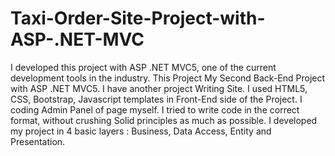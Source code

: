 # Taxi-Order-Site-Project-with-ASP-.NET-MVC

I developed this project with ASP .NET MVC5, one of the current development tools in the industry. This Project My Second Back-End Project with ASP .NET MVC5. I have another project Writing Site. I used HTML5, CSS, Bootstrap, Javascript templates in Front-End side of the Project. I coding Admin Panel of page myself. I tried to write code in the correct format, without crushing Solid principles as much as possible. I developed my project in 4 basic layers : Business, Data Access, Entity and Presentation.
